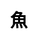 ---
title: 魚
layout: dream_interpretation/kind_single
description: 解夢 - 動物 - 魚.
js: []
css: ["css/luck/dream_interpretation/dream_interpretation.css"]
---